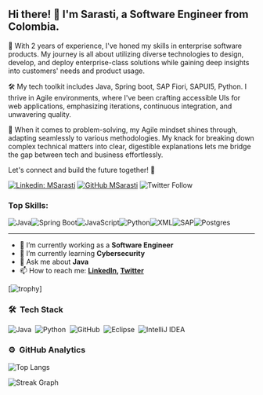## Hi there! 👋 I'm Sarasti, a Software Engineer from Colombia.

🚀 With 2 years of experience, I've honed my skills in enterprise software products. My journey is all about utilizing diverse technologies to design, develop, and deploy enterprise-class solutions while gaining deep insights into customers' needs and product usage.

🛠️ My tech toolkit includes Java, Spring boot, SAP Fiori, SAPUI5, Python. I thrive in Agile environments, where I've been crafting accessible UIs for web applications, emphasizing iterations, continuous integration, and unwavering quality.

🧠 When it comes to problem-solving, my Agile mindset shines through, adapting seamlessly to various methodologies. My knack for breaking down complex technical matters into clear, digestible explanations lets me bridge the gap between tech and business effortlessly.

Let's connect and build the future together! 🌟

[![Linkedin: MSarasti](https://custom-icon-badges.demolab.com/badge/LinkedIn-0A66C2?logo=linkedin-white&logoColor=fff)](https://www.linkedin.com/in/msarasti/)
[![GitHub MSarasti](https://img.shields.io/github/followers/MSarasti?label=follow&style=social)](https://github.com/MSarasti)
![Twitter Follow](https://img.shields.io/twitter/follow/MSarasti1?style=social)


### Top Skills:
![Java](https://img.shields.io/badge/Java-%23ED8B00.svg?style=for-the-badge&logo=openjdk&logoColor=white)![Spring Boot](https://img.shields.io/badge/Spring%20Boot-6DB33F?style=for-the-badge&logo=springboot&logoColor=fff)![JavaScript](https://img.shields.io/badge/JavaScript-F7DF1E?style=for-the-badge&logo=javascript&logoColor=000)![Python](https://img.shields.io/badge/Python-3776AB?style=for-the-badge&logo=python&logoColor=fff)![XML](https://img.shields.io/badge/XML-767C52?style=for-the-badge&logo=xml&logoColor=fff)![SAP](https://img.shields.io/badge/SAP-0FAAFF?style=for-the-badge&logo=sap&logoColor=fff)![Postgres](https://img.shields.io/badge/Postgres-%23316192.svg?style=for-the-badge&logo=postgresql&logoColor=white)

---

- 🔭 I’m currently working as a **Software Engineer**
- 🌱 I’m currently learning **Cybersecurity**
- 💬 Ask me about **Java**
- 📫 How to reach me:
  **[LinkedIn](https://www.linkedin.com/in/msarasti/), [Twitter](https://twitter.com/MSarasti1)**

[![trophy](https://github-profile-trophy.vercel.app/?username=MSarasti&theme=onedark)]
### 🛠 &nbsp;Tech Stack
![Java](https://img.shields.io/badge/-Java-05122A?style=flat&logo=openjdk&logoColor=FFA518)&nbsp;
![Python](https://img.shields.io/badge/-Python-05122A?style=flat&logo=python)&nbsp;
![GitHub](https://img.shields.io/badge/-GitHub-05122A?style=flat&logo=github)&nbsp;
![Eclipse](https://img.shields.io/badge/-Eclipse-05122A?style=flat&logo=eclipse-ide&logoColor=2C2255)&nbsp;
![IntelliJ IDEA](https://img.shields.io/badge/-IntelliJIDEA-05122A?style=flat&logo=intellij-idea)&nbsp;

### ⚙️ &nbsp;GitHub Analytics
![Top Langs](https://github-readme-stats.vercel.app/api/top-langs/?username=MSarasti&layout=compact&theme=dark&hide_border=true)

![Streak Graph](https://streak-stats.demolab.com?user=MSarasti&locale=en&mode=daily&theme=dark&hide_border=true&border_radius=5&order=3)

